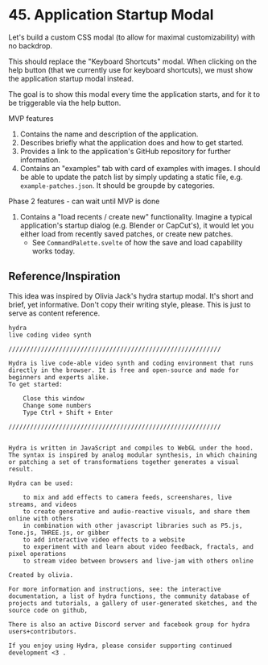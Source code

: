 # 45. Application Startup Modal

Let's build a custom CSS modal (to allow for maximal customizability) with no backdrop.

This should replace the "Keyboard Shortcuts" modal. When clicking on the help button (that we currently use for keyboard shortcuts), we must show the application startup modal instead.

The goal is to show this modal every time the application starts, and for it to be triggerable via the help button.

MVP features

1. Contains the name and description of the application.
2. Describes briefly what the application does and how to get started.
3. Provides a link to the application's GitHub repository for further information.
4. Contains an "examples" tab with card of examples with images. I should be able to update the patch list by simply updating a static file, e.g. `example-patches.json`. It should be groupde by categories.

Phase 2 features - can wait until MVP is done

1. Contains a "load recents / create new" functionality. Imagine a typical application's startup dialog (e.g. Blender or CapCut's), it would let you either load from recently saved patches, or create new patches.
   - See `CommandPalette.svelte` of how the save and load capability works today.

## Reference/Inspiration

This idea was inspired by Olivia Jack's hydra startup modal. It's short and brief, yet informative. Don't copy their writing style, please. This is just to serve as content reference.

```
hydra
live coding video synth

///////////////////////////////////////////////////////////

Hydra is live code-able video synth and coding environment that runs directly in the browser. It is free and open-source and made for beginners and experts alike.
To get started:

    Close this window
    Change some numbers
    Type Ctrl + Shift + Enter

///////////////////////////////////////////////////////////


Hydra is written in JavaScript and compiles to WebGL under the hood. The syntax is inspired by analog modular synthesis, in which chaining or patching a set of transformations together generates a visual result.

Hydra can be used:

    to mix and add effects to camera feeds, screenshares, live streams, and videos
    to create generative and audio-reactive visuals, and share them online with others
    in combination with other javascript libraries such as P5.js, Tone.js, THREE.js, or gibber
    to add interactive video effects to a website
    to experiment with and learn about video feedback, fractals, and pixel operations
    to stream video between browsers and live-jam with others online

Created by olivia.

For more information and instructions, see: the interactive documentation, a list of hydra functions, the community database of projects and tutorials, a gallery of user-generated sketches, and the source code on github,

There is also an active Discord server and facebook group for hydra users+contributors.

If you enjoy using Hydra, please consider supporting continued development <3 .
```
